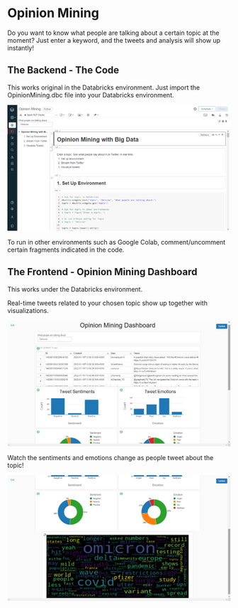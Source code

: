 # Opinion Mining
Do you want to know what people are talking about a certain topic at the moment?
Just enter a keyword, and the tweets and analysis will show up instantly!

## The Backend - The Code

This works original in the Databricks environment. Just import the OpinionMining.dbc file into your Databricks environment.

![Databricks notebook](https://github.com/rickysoo/OpinionMining/raw/main/OpinionMining3.png)

To run in other environments such as Google Colab, comment/uncomment certain fragments indicated in the code.

## The Frontend - Opinion Mining Dashboard

This works under the Databricks environment.

Real-time tweets related to your chosen topic show up together with visualizations.

![Dashboard (page 1)](https://github.com/rickysoo/OpinionMining/raw/main/OpinionMining1.png)

Watch the sentiments and emotions change as people tweet about the topic!

![Dashboard (page 2)](https://github.com/rickysoo/OpinionMining/raw/main/OpinionMining2.png)
